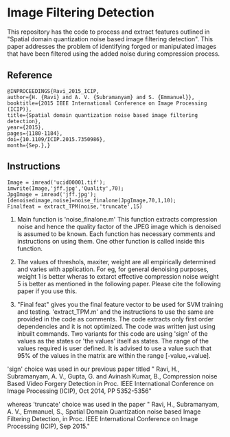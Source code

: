 # Image Filtering Detection
This repository has the code to process and extract features outlined in "Spatial domain quantization noise based image filtering detection". This paper addresses the problem of identifying forged or manipulated images that have been filtered using the added noise during compression process.  


## Reference
```
@INPROCEEDINGS{Ravi_2015_ICIP, 
author={H. {Ravi} and A. V. {Subramanyam} and S. {Emmanuel}}, 
booktitle={2015 IEEE International Conference on Image Processing (ICIP)}, 
title={Spatial domain quantization noise based image filtering detection}, 
year={2015}, 
pages={1180-1184}, 
doi={10.1109/ICIP.2015.7350986}, 
month={Sep.},}
```

## Instructions
```
Image = imread('ucid00001.tif'); 
imwrite(Image,'jff.jpg','Quality',70);
JpgImage = imread('jff.jpg');
[denoisedimage,noise]=noise_finalone(JpgImage,70,1,10);
Finalfeat = extract_TPM(noise,'truncate',15)
```
1. Main function is 'noise_finalone.m'
   This function extracts compression noise and hence the quality factor of the JPEG image
   which is denoised is assumed to be known. Each function has necessary comments and instructions
   on using them. One other function is called inside this function.

2. The values of threshols, maxiter, weight are all empirically determined and varies with application. 
   For eg, for general denoising purposes, weight 1 is better wheras to extarct effective compression noise
   weight 5 is better as mentioned in the following paper. Please cite the following paper if you use this.

3. "Final feat" gives you the final feature vector to be used for SVM training and testing.
   'extract_TPM.m' and the instructions to use the same are provided in the code as comments. The code extracts 
   only first order dependencies and it is not optimized. The code was written just using inbuilt commands.
   Two variants for this code are using 'sign' of the values as the states or 'the values' itself as states. 
   The range of the values required is user defined. It is advised to use a value such that 95% of the values 
   in the matrix are within the range [-value,+value].

'sign' choice was used in our previous paper titled
" Ravi, H., Subramanyam, A. V., Gupta, G. and Avinash Kumar, B., Compression noise Based Video Forgery Detection
  in Proc. IEEE International Conference on Image Processing (ICIP), Oct 2014, PP 5352-5356"

whereas 'truncate' choice was used in the paper
" Ravi, H., Subramanyam, A. V., Emmanuel, S., Spatial Domain Quantization noise based Image Filtering Detection, 
  in Proc. IEEE International Conference on Image Processing (ICIP), Sep 2015." 
 
